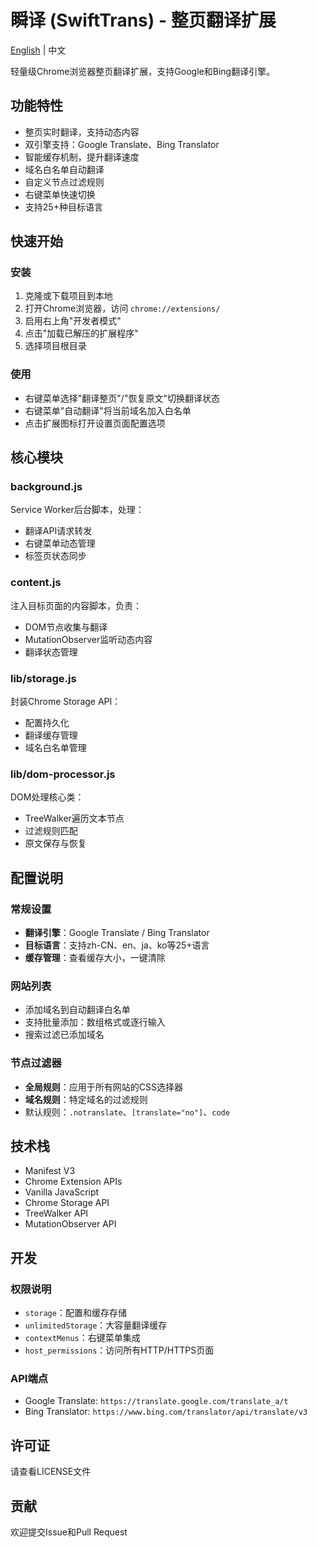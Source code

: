 # 瞬译 (SwiftTrans) - 整页翻译扩展

[English](README_EN.md) | 中文

轻量级Chrome浏览器整页翻译扩展，支持Google和Bing翻译引擎。

## 功能特性

- 整页实时翻译，支持动态内容
- 双引擎支持：Google Translate、Bing Translator
- 智能缓存机制，提升翻译速度
- 域名白名单自动翻译
- 自定义节点过滤规则
- 右键菜单快速切换
- 支持25+种目标语言

## 快速开始

### 安装

1. 克隆或下载项目到本地
2. 打开Chrome浏览器，访问 `chrome://extensions/`
3. 启用右上角"开发者模式"
4. 点击"加载已解压的扩展程序"
5. 选择项目根目录

### 使用

- 右键菜单选择"翻译整页"/"恢复原文"切换翻译状态
- 右键菜单"自动翻译"将当前域名加入白名单
- 点击扩展图标打开设置页面配置选项

## 核心模块

### background.js
Service Worker后台脚本，处理：
- 翻译API请求转发
- 右键菜单动态管理
- 标签页状态同步

### content.js
注入目标页面的内容脚本，负责：
- DOM节点收集与翻译
- MutationObserver监听动态内容
- 翻译状态管理

### lib/storage.js
封装Chrome Storage API：
- 配置持久化
- 翻译缓存管理
- 域名白名单管理

### lib/dom-processor.js
DOM处理核心类：
- TreeWalker遍历文本节点
- 过滤规则匹配
- 原文保存与恢复

## 配置说明

### 常规设置
- **翻译引擎**：Google Translate / Bing Translator
- **目标语言**：支持zh-CN、en、ja、ko等25+语言
- **缓存管理**：查看缓存大小，一键清除

### 网站列表
- 添加域名到自动翻译白名单
- 支持批量添加：数组格式或逐行输入
- 搜索过滤已添加域名

### 节点过滤器
- **全局规则**：应用于所有网站的CSS选择器
- **域名规则**：特定域名的过滤规则
- 默认规则：`.notranslate`、`[translate="no"]`、`code`

## 技术栈

- Manifest V3
- Chrome Extension APIs
- Vanilla JavaScript
- Chrome Storage API
- TreeWalker API
- MutationObserver API

## 开发

### 权限说明
- `storage`：配置和缓存存储
- `unlimitedStorage`：大容量翻译缓存
- `contextMenus`：右键菜单集成
- `host_permissions`：访问所有HTTP/HTTPS页面

### API端点
- Google Translate: `https://translate.google.com/translate_a/t`
- Bing Translator: `https://www.bing.com/translator/api/translate/v3`

## 许可证

请查看LICENSE文件

## 贡献

欢迎提交Issue和Pull Request
